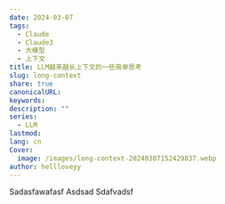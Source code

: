 ```yaml
---
date: 2024-03-07
tags:
  - Claude
  - Claude3
  - 大模型
  - 上下文
title: LLM越来越长上下文的一些简单思考
slug: long-context
share: true
canonicalURL: 
keywords: 
description: ""
series:
  - LLM
lastmod: 
lang: cn
Cover:
  image: /images/long-context-20240307152429837.webp
author: hellloveyy
---
```


Sadasfawafasf
Asdsad
Sdafvadsf

